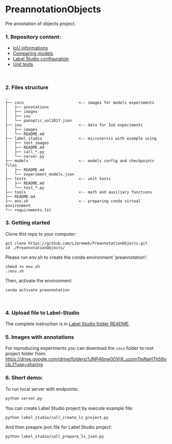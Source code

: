 # PreannotationObjects
Pre annotation of objects project.

### 1. Repository content:
* [IoU informations](./iou/README.md)
* [Comparing models](./models/README.md)
* [Label Studio configuration](./label_studio/README.md)
* [Unit tests](./tests/README.md)

</br>

### 2. Files structure
```
.
├── coco                        <-- images for models experiments
│   ├── annotations
│   ├── images
│   ├── iou
│   └── panoptic_val2017.json
├── iou                         <-- data for IoU experiments
│   ├── images
│   └── README.md
├── label_studio                <-- microservis with example using
│   ├── test_images
│   ├── README.md
│   ├── call_*.py
│   └── server.py
├── models                      <-- models config and checkpoints files
│   ├── README.md
│   └── experiment_models.json
├── tests                       <-- unit tests
│   ├── README.md
│   └── test_*.py
├── tools                       <-- math and auxiliary functions
├── README.md
├── env.sh                      <-- preparing conda virtual environment
└── requirements.txt
```


### 3. Getting started
Clone this repo to your computer:
```shell
git clone https://github.com/LJaremek/PreannotationObjects.git
cd ./PreannotationObjects/
```

Please run env.sh to create the conda environment 'preannotation':
```shell
chmod +x env.sh
./env.sh
```

Then, activate the environment:
```shell
conda activate preannotation
``` 

</br>

### 4. Upload file to Label-Studio
The complete instruction is in [Label Studio folder README](./label_studio/README.md).


### 5. Images with annotations
For reproducing experiments you can download the `coco` folder to root project folder from:
https://drive.google.com/drive/folders/1JNP46nw0OVIX_uzomTteNaHThS8vcb_t?usp=sharing


### 6. Short demo:
To run local server with endpoints:
```bash
python server.py
```


You can create Label Studio project by execute example file:
```bash
python label_studio/call_create_ls_project.py
```

And then preapre json file for Label Studio project:
```bash
python label_studio/call_prepare_ls_json.py
```

